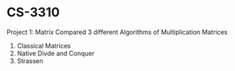 # CS-3310
Project 1: Matrix
Compared 3 different Algorithms of Multiplication Matrices
  1. Classical Matrices
  2. Native Divde and Conquer
  3. Strassen
